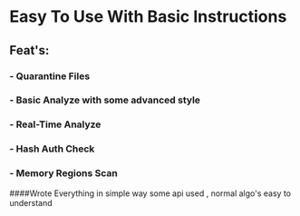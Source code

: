 # Easy To Use With Basic Instructions
## Feat's:
### - Quarantine Files
### - Basic Analyze with some advanced style
### - Real-Time Analyze
### - Hash Auth Check
### - Memory Regions Scan
####Wrote Everything in simple way some api used , normal algo's easy to understand
